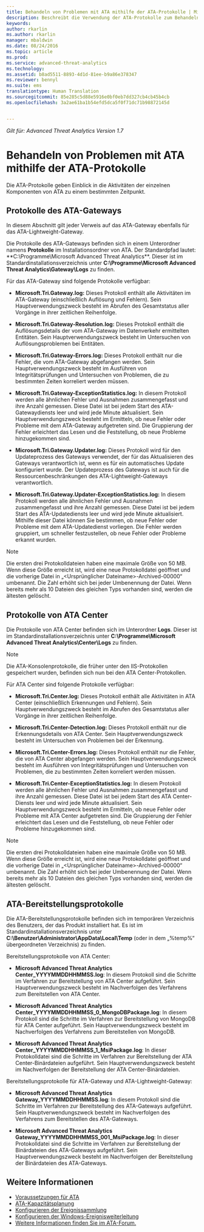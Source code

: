 ```yaml
---
title: Behandeln von Problemen mit ATA mithilfe der ATA-Protokolle | Microsoft Docs
description: Beschreibt die Verwendung der ATA-Protokolle zum Behandeln von Problemen.
keywords: 
author: rkarlin
ms.author: rkarlin
manager: mbaldwin
ms.date: 08/24/2016
ms.topic: article
ms.prod: 
ms.service: advanced-threat-analytics
ms.technology: 
ms.assetid: b8ad5511-8893-4d1d-81ee-b9a86e378347
ms.reviewer: bennyl
ms.suite: ems
translationtype: Human Translation
ms.sourcegitcommit: 85e285c5d88e5916e0bf0eb7dd327cb4cb45b4cb
ms.openlocfilehash: 3a2ae61ba1b54efd5dca5f0f71dc71b98872145d


---
```


*Gilt für: Advanced Threat Analytics Version 1.7*



# <a name="troubleshooting-ata-using-the-ata-logs"></a>Behandeln von Problemen mit ATA mithilfe der ATA-Protokolle
Die ATA-Protokolle geben Einblick in die Aktivitäten der einzelnen Komponenten von ATA zu einem bestimmten Zeitpunkt.

## <a name="ata-gateway-logs"></a>Protokolle des ATA-Gateways
In diesem Abschnitt gilt jeder Verweis auf das ATA-Gateway ebenfalls für das ATA-Lightweight-Gateway. 

Die Protokolle des ATA-Gateways befinden sich in einem Unterordner namens **Protokolle** im Installationsordner von ATA. Der Standardpfad lautet: **C:\Programme\Microsoft Advanced Threat Analytics\**. Dieser ist im Standardinstallationsverzeichnis unter **C:\Programme\Microsoft Advanced Threat Analytics\Gateway\Logs** zu finden.

Für das ATA-Gateway sind folgende Protokolle verfügbar:

-   **Microsoft.Tri.Gateway.log:** Dieses Protokoll enthält alle Aktivitäten im ATA-Gateway (einschließlich Auflösung und Fehlern). Sein Hauptverwendungszweck besteht im Abrufen des Gesamtstatus aller Vorgänge in ihrer zeitlichen Reihenfolge.

-   **Microsoft.Tri.Gateway-Resolution.log:** Dieses Protokoll enthält die Auflösungsdetails der vom ATA-Gateway im Datenverkehr ermittelten Entitäten. Sein Hauptverwendungszweck besteht im Untersuchen von Auflösungsproblemen bei Entitäten.

-   **Microsoft.Tri.Gateway-Errors.log:** Dieses Protokoll enthält nur die Fehler, die vom ATA-Gateway abgefangen werden. Sein Hauptverwendungszweck besteht im Ausführen von Integritätsprüfungen und Untersuchen von Problemen, die zu bestimmten Zeiten korreliert werden müssen.

-   **Microsoft.Tri.Gateway-ExceptionStatistics.log:** In diesem Protokoll werden alle ähnlichen Fehler und Ausnahmen zusammengefasst und ihre Anzahl gemessen.
    Diese Datei ist bei jedem Start des ATA-Gatewaydiensts leer und wird jede Minute aktualisiert. Sein Hauptverwendungszweck besteht im Ermitteln, ob neue Fehler oder Probleme mit dem ATA-Gateway aufgetreten sind. Die Gruppierung der Fehler erleichtert das Lesen und die Feststellung, ob neue Probleme hinzugekommen sind.
-   **Microsoft.Tri.Gateway.Updater.log:** Dieses Protokoll wird für den Updateprozess des Gateways verwendet, der für das Aktualisieren des Gateways verantwortlich ist, wenn es für ein automatisches Update konfiguriert wurde. Der Updateprozess des Gateways ist auch für die Ressourcenbeschränkungen des ATA-Lightweight-Gateways verantwortlich.
-   **Microsoft.Tri.Gateway.Updater-ExceptionStatistics.log:** In diesem Protokoll werden alle ähnlichen Fehler und Ausnahmen zusammengefasst und ihre Anzahl gemessen. Diese Datei ist bei jedem Start des ATA-Updatediensts leer und wird jede Minute aktualisiert. Mithilfe dieser Datei können Sie bestimmen, ob neue Fehler oder Probleme mit dem ATA-Updatedienst vorliegen. Die Fehler werden gruppiert, um schneller festzustellen, ob neue Fehler oder Probleme erkannt wurden.

> [!NOTE]
> Die ersten drei Protokolldateien haben eine maximale Größe von 50 MB. Wenn diese Größe erreicht ist, wird eine neue Protokolldatei geöffnet und die vorherige Datei in „&lt;Ursprünglicher Dateiname&gt;-Archived-00000“ umbenannt. Die Zahl erhöht sich bei jeder Umbenennung der Datei. Wenn bereits mehr als 10 Dateien des gleichen Typs vorhanden sind, werden die ältesten gelöscht.

## <a name="ata-center-logs"></a>Protokolle von ATA Center
Die Protokolle von ATA Center befinden sich im Unterordner **Logs**. Dieser ist im Standardinstallationsverzeichnis unter **C:\Programme\Microsoft Advanced Threat Analytics\Center\Logs** zu finden.
> [!Note]
> Die ATA-Konsolenprotokolle, die früher unter den IIS-Protokollen gespeichert wurden, befinden sich nun bei den ATA Center-Protokollen.

Für ATA Center sind folgende Protokolle verfügbar:

-   **Microsoft.Tri.Center.log:** Dieses Protokoll enthält alle Aktivitäten in ATA Center (einschließlich Erkennungen und Fehlern). Sein Hauptverwendungszweck besteht im Abrufen des Gesamtstatus aller Vorgänge in ihrer zeitlichen Reihenfolge.

-   **Microsoft.Tri.Center-Detection.log:** Dieses Protokoll enthält nur die Erkennungsdetails von ATA Center. Sein Hauptverwendungszweck besteht im Untersuchen von Problemen bei der Erkennung.

-   **Microsoft.Tri.Center-Errors.log:** Dieses Protokoll enthält nur die Fehler, die von ATA Center abgefangen werden. Sein Hauptverwendungszweck besteht im Ausführen von Integritätsprüfungen und Untersuchen von Problemen, die zu bestimmten Zeiten korreliert werden müssen.

-   **Microsoft.Tri.Center-ExceptionStatistics.log:** In diesem Protokoll werden alle ähnlichen Fehler und Ausnahmen zusammengefasst und ihre Anzahl gemessen.
    Diese Datei ist bei jedem Start des ATA Center-Diensts leer und wird jede Minute aktualisiert. Sein Hauptverwendungszweck besteht im Ermitteln, ob neue Fehler oder Probleme mit ATA Center aufgetreten sind. Die Gruppierung der Fehler erleichtert das Lesen und die Feststellung, ob neue Fehler oder Probleme hinzugekommen sind.

> [!NOTE]
> Die ersten drei Protokolldateien haben eine maximale Größe von 50 MB. Wenn diese Größe erreicht ist, wird eine neue Protokolldatei geöffnet und die vorherige Datei in „&lt;Ursprünglicher Dateiname&gt;-Archived-00000“ umbenannt. Die Zahl erhöht sich bei jeder Umbenennung der Datei. Wenn bereits mehr als 10 Dateien des gleichen Typs vorhanden sind, werden die ältesten gelöscht.


## <a name="ata-deployment-logs"></a>ATA-Bereitstellungsprotokolle
Die ATA-Bereitstellungsprotokolle befinden sich im temporären Verzeichnis des Benutzers, der das Produkt installiert hat. Es ist im Standardinstallationsverzeichnis unter **C:\Benutzer\Administrator\AppData\Local\Temp** (oder in dem „%temp%“ übergeordneten Verzeichnis) zu finden.

Bereitstellungsprotokolle von ATA Center:

-   **Microsoft Advanced Threat Analytics Center_YYYYMMDDHHMMSS.log**: In diesem Protokoll sind die Schritte im Verfahren zur Bereitstellung von ATA Center aufgeführt. Sein Hauptverwendungszweck besteht im Nachverfolgen des Verfahrens zum Bereitstellen von ATA Center.

-   **Microsoft Advanced Threat Analytics Center_YYYYMMDDHHMMSS_0_MongoDBPackage.log**: In diesem Protokoll sind die Schritte im Verfahren zur Bereitstellung von MongoDB für ATA Center aufgeführt. Sein Hauptverwendungszweck besteht im Nachverfolgen des Verfahrens zum Bereitstellen von MongoDB.

-   **Microsoft Advanced Threat Analytics Center_YYYYMMDDHHMMSS_1_MsiPackage.log**: In dieser Protokolldatei sind die Schritte im Verfahren zur Bereitstellung der ATA Center-Binärdateien aufgeführt. Sein Hauptverwendungszweck besteht im Nachverfolgen der Bereitstellung der ATA Center-Binärdateien.

Bereitstellungsprotokolle für ATA-Gateway und ATA-Lightweight-Gateway:

-   **Microsoft Advanced Threat Analytics Gateway_YYYYMMDDHHMMSS.log**: In diesem Protokoll sind die Schritte im Verfahren zur Bereitstellung des ATA-Gateways aufgeführt. Sein Hauptverwendungszweck besteht im Nachverfolgen des Verfahrens zum Bereitstellen des ATA-Gateways.

-   **Microsoft Advanced Threat Analytics Gateway_YYYYMMDDHHMMSS_001_MsiPackage.log**: In dieser Protokolldatei sind die Schritte im Verfahren zur Bereitstellung der Binärdateien des ATA-Gateways aufgeführt. Sein Hauptverwendungszweck besteht im Nachverfolgen der Bereitstellung der Binärdateien des ATA-Gateways.


## <a name="see-also"></a>Weitere Informationen
- [Voraussetzungen für ATA](/advanced-threat-analytics/plan-design/ata-prerequisites)
- [ATA-Kapazitätsplanung](/advanced-threat-analytics/plan-design/ata-capacity-planning)
- [Konfigurieren der Ereignissammlung](/advanced-threat-analytics/deploy-use/configure-event-collection)
- [Konfigurieren der Windows-Ereignisweiterleitung](/advanced-threat-analytics/deploy-use/configure-event-collection#configuring-windows-event-forwarding)
- [Weitere Informationen finden Sie im ATA-Forum.](https://social.technet.microsoft.com/Forums/security/home?forum=mata)



<!--HONumber=Jan17_HO1-->


